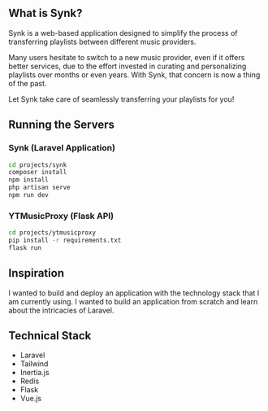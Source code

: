 ## What is  Synk?
Synk is a web-based application designed to simplify the 
process of transferring playlists between different music 
providers. 

Many users hesitate to switch to a new music 
provider, even if it offers better services, due to the 
effort invested in curating and personalizing playlists 
over months or even years. With Synk, that concern is now 
a thing of the past. 

Let Synk take care of seamlessly 
transferring your playlists for you!

## Running the Servers

### Synk (Laravel Application)
```bash
cd projects/synk
composer install
npm install
php artisan serve
npm run dev
```

### YTMusicProxy (Flask API)
```bash
cd projects/ytmusicproxy
pip install -r requirements.txt
flask run
```

## Inspiration
I wanted to build and deploy an application with the technology
stack that I am currently using. I wanted to build an application 
from scratch and learn about the intricacies of Laravel. 

## Technical Stack 
- Laravel 
- Tailwind
- Inertia.js
- Redis 
- Flask
- Vue.js
